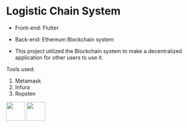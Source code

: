 # Logistic Chain System
- Front-end: Flutter
- Back-end: Ethereum Blockchain system

- This project utilized the Blockchain system to make a decentralized application for other users to use it.

Tools used:
1. Metamask
2. Infura
3. Ropsten

<img src ="https://user-images.githubusercontent.com/25504609/151293927-716af4f1-4a92-4b36-ad95-1596a1fb0ec8.png" width = "50">
<img src ="https://user-images.githubusercontent.com/25504609/151293937-f6209e4b-a254-4f30-bcc7-03687b7ebfe4.png" width = "50">
